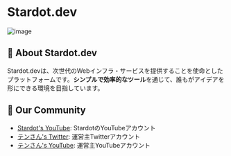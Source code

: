 # **Stardot.dev**
![image](https://raw.githubusercontent.com/Stardot-io/.github/refs/heads/main/profile/header_big.jpg)<br>

## 🌌 **About Stardot.dev**  
Stardot.devは、次世代のWebインフラ・サービスを提供することを使命としたプラットフォームです。**シンプルで効率的なツール**を通じて、誰もがアイデアを形にできる環境を目指しています。

## 🤝 Our Community
- [Stardot's YouTube](https://www.youtube.com/@stardot_dev): StardotのYouTubeアカウント
- [テンさん's Twitter](https://twitter.com/star_dot123): 運営主Twitterアカウント
- [テンさん's YouTube](https://www.youtube.com/@star_dot123): 運営主YouTubeアカウント

